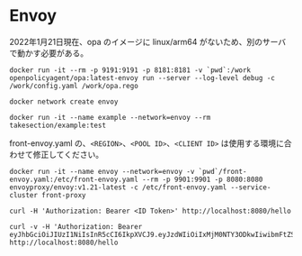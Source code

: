 Envoy
===

2022年1月21日現在、opa のイメージに linux/arm64 がないため、別のサーバで動かす必要がある。

```
docker run -it --rm -p 9191:9191 -p 8181:8181 -v `pwd`:/work openpolicyagent/opa:latest-envoy run --server --log-level debug -c /work/config.yaml /work/opa.rego
```

```
docker network create envoy
```

```
docker run -it --name example --network=envoy --rm takesection/example:test
```

front-envoy.yaml の、`<REGION>`、`<POOL ID>`、`<CLIENT ID>` は使用する環境に合わせて修正してください。

```
docker run -it --name envoy --network=envoy -v `pwd`/front-envoy.yaml:/etc/front-envoy.yaml --rm -p 9901:9901 -p 8080:8080 envoyproxy/envoy:v1.21-latest -c /etc/front-envoy.yaml --service-cluster front-proxy
```

```
curl -H 'Authorization: Bearer <ID Token>' http://localhost:8080/hello
```

```
curl -v -H 'Authorization: Bearer eyJhbGciOiJIUzI1NiIsInR5cCI6IkpXVCJ9.eyJzdWIiOiIxMjM0NTY3ODkwIiwibmFtZSI6IkpvaG4gRG9lIiwiaWF0IjoxNTE2MjM5MDIyfQ.SflKxwRJSMeKKF2QT4fwpMeJf36POk6yJV_adQssw5c' http://localhost:8080/hello
```
